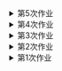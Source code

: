 <details>
<summary>第5次作业</summary>
<mark><font color=darkred> 

![数据呈现](https://github.com/Amiya-95/homework/blob/master/%E6%9C%AA%E6%88%90%E5%B9%B4%E4%BA%BA%E7%8A%AF%E7%BD%AA%E8%A2%AB%E5%91%8A%E4%BA%BA%E5%AE%B6%E5%BA%AD%E7%BB%93%E6%9E%84%E6%9F%B1%E7%8A%B6%E5%9B%BE.jpg)
![数据呈现](https://github.com/Amiya-95/homework/blob/master/%E5%9F%8E%E4%B9%A1%E6%9C%AA%E6%88%90%E5%B9%B4%E4%BA%BA%E7%8A%AF%E7%BD%AA%E4%BA%BA%E6%95%B0%E5%8D%A0%E6%AF%94.jpg)
 
&emsp;&emsp;近年来，未成年人犯罪的话题越发受到社会的关注。尽管在案件数量上呈现逐年递减的趋势，但案件整体表现出低龄化、团伙化、成人化等特点，成为影响社会稳定的因素之一。同时，部分恶性案件中嫌疑人的作案动机、手段及其反应与其未成年人的身份形成巨大反差，在另社会震惊之余，更能引起人们的思考。许多人开始反思《未成年人保护法》对未成年人的减刑是否一定程素上纵容了未成年犯罪；同时，关于未成年人教育的反思也受到了更多人的重视。本文将从家庭、学校和社会三个角度分别展开分析，以期能为未成年人教育事业提供参考。

&emsp;&emsp;未成年人犯罪多发生在初中，正是青少年世界观、人生观、价值观处在塑造阶段的时期，易受外来因素的影响，辨别是非的能力和自控能力较差，理性思考能力欠缺，往往不能冷静面对压力和诱惑，同时受可能存在的不良社会关系影响，容易放纵自我，寻求刺激，以身试法。从相关数据中，我们不难发现，未成年人犯罪现象与教育的缺失有关，家庭、学校以及社会教育的缺失是很多未成年人误入歧途最终走上犯罪道路的重要原因。数据显示，未成年人犯罪案件中，大量未成年人来自流动家庭、离异家庭、留守家庭、单亲家庭和再婚家庭。这些家庭的共同特征是对未成年人疏于管教；同时，来自农村地区的涉案未成年人比例远高于城市地区，也反映了农村地区对青少年教育的不重视。因为忙于生计，外出务工以及父母离异、无心管教等原因，家庭教育常存在失职现象；同时，也存在父母管教方式不正确，教养方式或是简单粗暴等问题，同样未能起到良好的管教作用。家庭作为未成年人成长的第一个课堂，对未成年人的教育方面有重大的影响。许多未成年人犯罪案件背后的家庭因素，暴露出我国未成年人教育在家庭教育方面的缺失问题。

&emsp;&emsp;另一方面，学校教育缺失也是影响未成年人犯罪的重要因素。部分初、高中学生因学业不佳、家境困难等原因导致辍学，而学校、家庭及社区对待业或辍学在家的未成年人缺乏管理教育，这些未成年人闲荡于社会，无所事事，容易与不良朋辈交往，沾染不良习气，妄想不劳而获，成为潜在的危险因素。同时，对于不少在校学生的不良行为，学校教育也常显得无能为力，所能做的只有批评处分，教育管理却未能跟上。这是未成年人步入歧途的重要原因,也是学校教育在今后的建设中要着重关注的一点。

&emsp;&emsp;其三，就是社会教育的种种问题。社会未能对一些出现问题的青少年几时起到规劝、警戒的作用；而社会上存在的一些现象、风气或个人群体，反而可能成为引导未成年人树立不正确的社会观念，最终走上犯罪道路的重要助力。建立完备的社会教育体系，以及解决社会自身存在的一些问题对未成年人的不良示范、引导问题，是我们加强社会教育的关键。



数据来源：人民法院大数据管理和服务平台

数据收集过程：从老师给出的新闻由头出发，由于新闻由头是纯粹国内未成年人犯罪的报道，我将数据定在了与中国未成年人犯罪和保护相关的数据。但我国的相关数据较少，我搜集数据能力可能也不太高，尝试之后也只找到了人民法院的相关数据，相对粗浅但也只能拿来使用了。

数据分析和呈现步骤：为了直观表现出家庭教育的缺失对未成年人犯罪的影响，我选取了涉案未成年人家庭结构的数据以及城乡分布的数据，借以表现出其家庭教育可能存在的问题，并展开分析家庭教育失范对未成年人犯罪的影响。

选择报道角度和思考过程：基于有限的粗浅的数据，我权衡之下还是把报道角度放在了简单的“教育缺失对未成年人影响”上。从家庭、学校和社会三个角度分别展开，对未成年人身心成长、家庭学校疏于管教、社会管理效果不佳等诸多方面进行了分析。由于数据简单，本次报道只能是不求标新立异，但求把事情讲清。

</font></mark></summary>
</details>









<details>
<summary>第4次作业</summary>
<mark><font color=darkred> 

![数据呈现](https://github.com/Amiya-95/homework/blob/master/%E9%83%A8%E5%88%86%E5%9B%BD%E5%AE%B6%E5%9B%BA%E6%80%81%E5%BA%9F%E7%89%A9%E7%BB%84%E6%88%90%E5%8F%8A%E6%AF%94%E4%BE%8B.png)
 
&emsp;&emsp;据世界银行发布的调查数据《what a waste》显示，中国的各种垃圾成分中餐饮垃圾占比高达61.2%，远高于世界平均水平。笔者统计整理了中国、日本、韩国三个东亚国家以及美国、俄罗斯、德国三个国家作为比对参考，以呈现中国的垃圾成分比例与其他国家的区别，并试图从中分析中国的产业结构及垃圾管理机制的一些问题。

&emsp;&emsp;我国餐饮垃圾比重大的一个重要原因是人口基数大、密度大。同时，随着我国经济的快速增长、城市化进程的加快和人民生活水平的普遍提高，人们对于食品的质量需求也在提升，俗话说“民以食为天”，人们对食品的要求已经由以前的“吃饱”转变为“吃好”。这也使得我国的餐厨垃圾产生量不断增加。在世界银行提供的原始数据中，人口密度大的国家往往都有餐饮垃圾比重较大的特点。

&emsp;&emsp;但是，人口不是造成此现象的唯一原因。同为人口稠密的东亚近邻日本、韩国，其餐饮垃圾的比重明显低于中国。这与我国食品产业和垃圾监管机制的不完善不无关系。国外发达国家除了在餐厨垃圾的处理上有着先进的技术和管理经验，也十分注重在源头上减少餐厨垃圾的产生，如实行净菜入世政策，以及对各种餐厨垃圾进行有效的分类等。

&emsp;&emsp;此外，餐饮垃圾比重一定程度上还能反映出我国产业结构的问题。对比美国，其餐饮垃圾只占到14.9%的比重，这与美国高度发达的工业体系和消费水平相关，餐饮在其中仅占据小部分比重。而我国的工业化水平和居民消费能力与美国相比还有一定差距，从本数据中可窥一斑。
我国最为餐饮行业大国，餐饮垃圾数量巨大。如何妥善处理之一问题，是我国社会治理和环境治理的重要课题。



参考资料：世界银行公开数据（http://datatopics.worldbank.org/what-a-waste/）

数据收集过程：原计划继续在Kaggle上查找相关数据，但由于很多没有可访问的数据来源，数据权威性不够。在各官方数据开放平台搜索数据时偶然找到世界银行《what a waste》的相关报道，浏览之后决定选取本数据集的相关数据。

数据分析和呈现步骤：为了直观表现出我国餐饮垃圾比重大的特点，使用了日本、韩国两个东亚人口稠密、经济发达的国家作为对比，并选取了美国、俄罗斯、德国三个有代表性的其他地区国家作为参考，以便展现出我国垃圾管理和产业结构的一些问题。

选择报道角度和思考过程：在看到各国垃圾比重的异同时感觉有分析呈现的兴趣，感觉可以从中展示出不只是垃圾比重，还包括人口影响、管理制度、工业体系和消费能力等多方面的信息，便决定以此为切入点，在展示出我国与世界其他国家垃圾比重上的区别的都是，展开对我国垃圾管理和工业化水平进行一定的剖析，最终形成了本篇报道。由于篇幅限制未能继续展开，但不可否认从垃圾比重分析人口、经济等影响因素会是一个有趣的角度。

</font></mark></summary>
</details>








<details>
<summary>第3次作业</summary>
<mark><font color=darkred>
  数据集网址:https://www.kaggle.com/eliasdabbas/gold-reserves-by-country-quarterly
  
  使用工具：图表秀、文图、百度图说
  
  呈现：
  ![图表秀](https://github.com/Amiya-95/homework/blob/master/%EF%BC%88%E5%9B%BE%E8%A1%A8%E7%A7%80%EF%BC%89%E9%83%A8%E5%88%86%E6%AC%A7%E6%B4%B2%E5%9B%BD%E5%AE%B61961-2018%E9%BB%84%E9%87%91%E5%82%A8%E5%A4%87.png)
  ![文图](https://github.com/Amiya-95/homework/blob/master/%EF%BC%88%E6%96%87%E5%9B%BE%EF%BC%89%E9%83%A8%E5%88%86%E6%AC%A7%E6%B4%B2%E5%9B%BD%E5%AE%B62001-2018%E9%BB%84%E9%87%91%E5%82%A8%E5%A4%87.jpg)
  ![百度图说](https://github.com/Amiya-95/homework/blob/master/%EF%BC%88%E7%99%BE%E5%BA%A6%E5%9B%BE%E8%AF%B4%EF%BC%89%E9%83%A8%E5%88%86%E6%AC%A7%E6%B4%B2%E5%9B%BD%E5%AE%B61961-2018%E9%BB%84%E9%87%91%E5%82%A8%E9%87%8F.png)
  
&emsp;&emsp;通过此次作业，我了解到了很多诸如数可视、图表秀、百度图说、镝数以及RAWGraphs、ChartBlocks、Tableau等可视化工具，对这些可视化工具的一些简单运用有了一定熟悉。同时，也学会了在Kaggle等数据公开网站上获取数据，以及对数据的一些筛选处理。本次我在尝试了几个数据集后，最终选择了各国黄金储备作为选取数据，并在一百多个国家、近两百年的数据统计中摘选了部分欧洲国家1961-2018年黄金储备变化情况进行可视化。由于是初次尝试，选取的数据和可视化工具都不是很有难度，只是能直观看出变化走势的折线图而已，但也同样让我学到了很多，也发现了自己在应用这些数据和工具时的一些问题。同时我也对我选取的其他数据集和工具进行了尝试，但由于不太能直观明显地表达出有价值的内容，故此作为了费案，但在此过程中也还是有所收获。

&emsp;&emsp;对于一些我还没能理解的问题，我也会继续努力学习。举例来说，我之前尝试做星巴克甜点营养成分的数据可视化，但数据中一种甜点含有的各营养成分之间单位不同、也不是简单的包含或并列关系，饼状图等都无法适用；即使用分组柱状图呈现，由于单位不同也无法看出各成分的多少有什么意义。这种数据应如何呈现才能让观众有直观的感受？这也许需要我今后继续摸索得出答案了。

&emsp;&emsp;另外，本周我重新学习了一些markdown语法，不过仍需要多加练习。有时照搬标准格式也会出现问题，还要继续努力。
</font></mark></summary>
</details>

<details>
<summary>第2次作业</summary>
<mark><font color=darkred>
1.《上海市公共数据和一网通办管理办法》《福建省政务数据管理办法》《成都市公共数据管理应用规定》《政府信息公开条例》等。
  
  参考链接：http://www.pkulaw.cn/fulltext_form.aspx?Gid=1510206959
  
  北京市政务数据资源网，上海市政府数据服务网，开放广东，广州市政府数据统一开放平台，苏州市政府数据开放平台，浙江政务服务网“数据开放”专题网站等。
  
  参考链接：http://www.tanmer.com/blog/451
  
2.2012：8.1%，7.6%，7.4%，7.9%

  2013：7.7%，7.6%，7.7%，7.7%
  
  2014：7.4%，7.5%，7.3%，7.4%
  
  2015：7.0%，7.0%，6.9%，6.8%
  
  2016：6.7%，6.7%，6.7%，6.8%
  
  2017：6.8%，6.8%，6.7%，6.7%
  
  2018：6.8%，6.7%，6.5%，6.4%
  
  统计指标：国内生产总值当季值
  
  数据页面：http://data.stats.gov.cn/easyquery.htm?cn=B01
  
  计算步骤：用当季度GDP减去上季度GDP，再除以上季度GDP即可
</font></mark></summary>
</details>




<details>
<summary>第1次作业</summary>
<mark><font color=darkred> 
  
 ![个人数据](https://github.com/Amiya-95/homework/blob/master/%E7%8E%8B%E8%A8%80%20%E6%95%B0%E6%8D%AE%E8%AE%B0%E5%BD%95.jpg) 
  
&emsp;&emsp;在本次数据的记录和与其他同学的交流中，我更明显地意识到生活中所有事情都是可以以数据的形式进行收集的，而不仅仅是一些类似数据新闻、市场分析的大事才有必要进行数据统计，这也加深了我对数据的敏感，希望今后能在这一方面学到更多。

&emsp;&emsp;在今天这个网络、信息高度发达的时代，公民的很多个人信息都会被收集。诸如网络上喜欢浏览哪类消息、视频；最近是否买了车、车险；网购时的消费倾向和消费习惯等。同时我们的很多社会行为都会被网络记录下来。收集这些信息的人不尽相同，总的来说主要是服务于我们的媒体、应用；有利益关系的商家；政府出于国家利益和社会利益方面的考虑下也会进行记录收集，等等。
</font></mark></summary>
</details>

